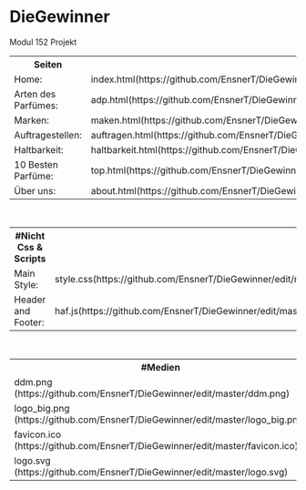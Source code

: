 # DieGewinner
Modul 152 Projekt


<table>

<th>Seiten</th>
<tr><td>Home:                    </td><td>index.html(https://github.com/EnsnerT/DieGewinner/edit/master/index.html)            </td></tr>
<tr><td>Arten des Parfümes:      </td><td>adp.html(https://github.com/EnsnerT/DieGewinner/edit/master/adp.html)                </td></tr>
<tr><td>Marken:                  </td><td>maken.html(https://github.com/EnsnerT/DieGewinner/edit/master/marken.html)           </td></tr>
<tr><td>Auftragestellen:         </td><td>auftragen.html(https://github.com/EnsnerT/DieGewinner/edit/master/auftragen.html)    </td></tr>
<tr><td>Haltbarkeit:             </td><td>haltbarkeit.html(https://github.com/EnsnerT/DieGewinner/edit/master/haltbarkeit.html)</td></tr>
<tr><td>10 Besten Parfüme:       </td><td>top.html(https://github.com/EnsnerT/DieGewinner/edit/master/top.html)                </td></tr>
<tr><td>Über uns:                </td><td>about.html(https://github.com/EnsnerT/DieGewinner/edit/master/about.html)            </td></tr>
</table>
<br>


<table>
<th>#Nicht Css & Scripts</th>

<tr><td>Main Style:              </td><td>style.css(https://github.com/EnsnerT/DieGewinner/edit/master/style.css)  </td></tr>
<tr><td>Header and Footer:       </td><td>haf.js(https://github.com/EnsnerT/DieGewinner/edit/master/haf.js)        </td></tr>
</table>
<br>


<table>
<th>#Medien</th>
<tr><td>ddm.png                (https://github.com/EnsnerT/DieGewinner/edit/master/ddm.png)      </td><td>Duft des Monats      </td></tr>
<tr><td>logo_big.png           (https://github.com/EnsnerT/DieGewinner/edit/master/logo_big.png) </td><td>Groses Logo(alt)     </td></tr>
<tr><td>favicon.ico            (https://github.com/EnsnerT/DieGewinner/edit/master/favicon.ico)  </td><td>Favicon              </td></tr>
<tr><td>logo.svg               (https://github.com/EnsnerT/DieGewinner/edit/master/logo.svg)     </td><td>Vector Logo          </td></tr>
</table>

